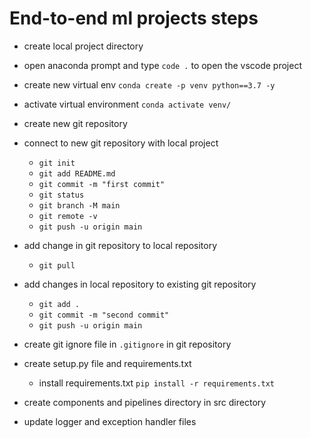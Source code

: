 # End-to-end ml projects steps

- create local project directory
- open anaconda prompt and type `code .` to open the vscode project
- create new virtual env `conda create -p venv python==3.7 -y`
- activate virtual environment `conda activate venv/`

- create new git repository
- connect to new git repository with local project
    - `git init`
    - `git add README.md`
    - `git commit -m "first commit"`
    - `git status`
    - `git branch -M main`
    - `git remote -v`
    - `git push -u origin main`

- add change in git repository to local repository
    - `git pull`
- add changes in local repository to existing git repository
    - `git add .`
    - `git commit -m "second commit"`
    - `git push -u origin main`

- create git ignore file in `.gitignore` in git repository

- create setup.py file and requirements.txt 
    - install requirements.txt `pip install -r requirements.txt`

- create components and pipelines directory in src directory
- update logger and exception handler files




